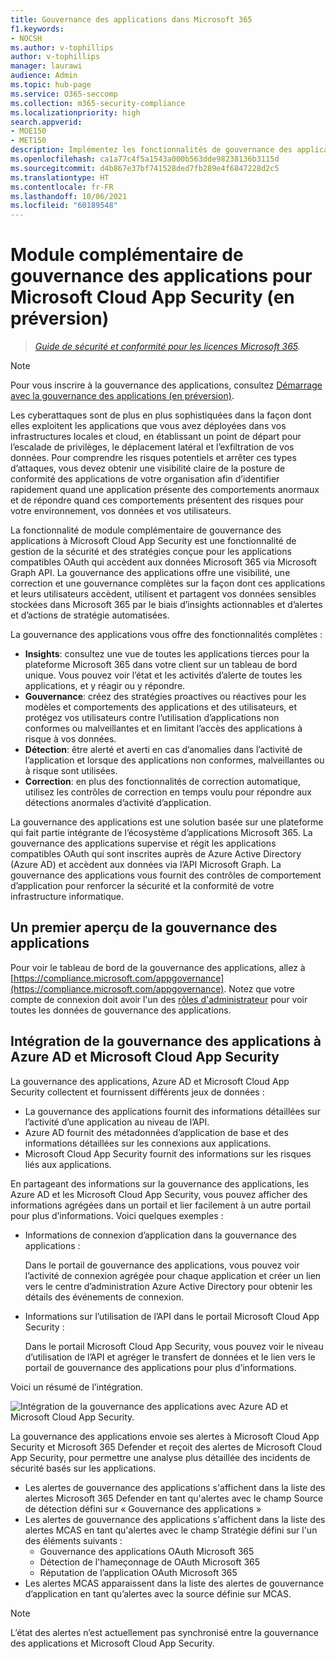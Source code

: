 ```yaml
---
title: Gouvernance des applications dans Microsoft 365
f1.keywords:
- NOCSH
ms.author: v-tophillips
author: v-tophillips
manager: laurawi
audience: Admin
ms.topic: hub-page
ms.service: O365-seccomp
ms.collection: m365-security-compliance
ms.localizationpriority: high
search.appverid:
- MOE150
- MET150
description: Implémentez les fonctionnalités de gouvernance des applications Microsoft pour régir vos applications.
ms.openlocfilehash: ca1a77c4f5a1543a000b563dde98238136b3115d
ms.sourcegitcommit: d4b867e37bf741528ded7fb289e4f6847228d2c5
ms.translationtype: HT
ms.contentlocale: fr-FR
ms.lasthandoff: 10/06/2021
ms.locfileid: "60189548"
---
```

# <a name="app-governance-add-on-to-microsoft-cloud-app-security-in-preview"></a>Module complémentaire de gouvernance des applications pour Microsoft Cloud App Security (en préversion)

>*[Guide de sécurité et conformité pour les licences Microsoft 365](https://aka.ms/ComplianceSD).*

> [!NOTE]
> Pour vous inscrire à la gouvernance des applications, consultez [Démarrage avec la gouvernance des applications (en préversion)](app-governance-get-started.md).

Les cyberattaques sont de plus en plus sophistiquées dans la façon dont elles exploitent les applications que vous avez déployées dans vos infrastructures locales et cloud, en établissant un point de départ pour l’escalade de privilèges, le déplacement latéral et l’exfiltration de vos données. Pour comprendre les risques potentiels et arrêter ces types d’attaques, vous devez obtenir une visibilité claire de la posture de conformité des applications de votre organisation afin d’identifier rapidement quand une application présente des comportements anormaux et de répondre quand ces comportements présentent des risques pour votre environnement, vos données et vos utilisateurs.

La fonctionnalité de module complémentaire de gouvernance des applications à Microsoft Cloud App Security est une fonctionnalité de gestion de la sécurité et des stratégies conçue pour les applications compatibles OAuth qui accèdent aux données Microsoft 365 via Microsoft Graph API. La gouvernance des applications offre une visibilité, une correction et une gouvernance complètes sur la façon dont ces applications et leurs utilisateurs accèdent, utilisent et partagent vos données sensibles stockées dans Microsoft 365 par le biais d’insights actionnables et d’alertes et d’actions de stratégie automatisées.

<!--
The scale of ongoing cybersecurity incidents affecting large enterprises and smaller businesses highlights the dangers of supply chain attacks and the need to strengthen the security and compliance posture of every organization. Accelerated cloud adoption with Microsoft 365 and its rich application ecosystem are constantly growing. Attackers are gaining organizational footholds through applications because:

- Users are typically unaware of the risks when consenting to the use of applications. 
- App developers and independent software vendors (ISVs) do not yet have Security Development Lifecycle (SDL) best practices in place to address attacker techniques.
-->

La gouvernance des applications vous offre des fonctionnalités complètes :

- **Insights**: consultez une vue de toutes les applications tierces pour la plateforme Microsoft 365 dans votre client sur un tableau de bord unique. Vous pouvez voir l’état et les activités d’alerte de toutes les applications, et y réagir ou y répondre.
- **Gouvernance**: créez des stratégies proactives ou réactives pour les modèles et comportements des applications et des utilisateurs, et protégez vos utilisateurs contre l’utilisation d’applications non conformes ou malveillantes et en limitant l’accès des applications à risque à vos données.
- **Détection**: être alerté et averti en cas d’anomalies dans l’activité de l’application et lorsque des applications non conformes, malveillantes ou à risque sont utilisées.
- **Correction**: en plus des fonctionnalités de correction automatique, utilisez les contrôles de correction en temps voulu pour répondre aux détections anormales d’activité d’application.

La gouvernance des applications est une solution basée sur une plateforme qui fait partie intégrante de l’écosystème d’applications Microsoft 365. La gouvernance des applications supervise et régit les applications compatibles OAuth qui sont inscrites auprès de Azure Active Directory (Azure AD) et accèdent aux données via l’API Microsoft Graph. La gouvernance des applications vous fournit des contrôles de comportement d’application pour renforcer la sécurité et la conformité de votre infrastructure informatique.

## <a name="a-first-glimpse-at-app-governance"></a>Un premier aperçu de la gouvernance des applications

Pour voir le tableau de bord de la gouvernance des applications, allez à [https://compliance.microsoft.com/appgovernance](https://compliance.microsoft.com/appgovernance). Notez que votre compte de connexion doit avoir l'un des [rôles d'administrateur](app-governance-get-started.md#administrator-roles) pour voir toutes les données de gouvernance des applications.

## <a name="app-governance-integration-with-azure-ad-and-microsoft-cloud-app-security"></a>Intégration de la gouvernance des applications à Azure AD et Microsoft Cloud App Security

La gouvernance des applications, Azure AD et Microsoft Cloud App Security collectent et fournissent différents jeux de données :

- La gouvernance des applications fournit des informations détaillées sur l’activité d’une application au niveau de l’API.
- Azure AD fournit des métadonnées d’application de base et des informations détaillées sur les connexions aux applications.
- Microsoft Cloud App Security fournit des informations sur les risques liés aux applications.

En partageant des informations sur la gouvernance des applications, les Azure AD et les Microsoft Cloud App Security, vous pouvez afficher des informations agrégées dans un portail et lier facilement à un autre portail pour plus d’informations. Voici quelques exemples :

- Informations de connexion d’application dans la gouvernance des applications :

  Dans le portail de gouvernance des applications, vous pouvez voir l’activité de connexion agrégée pour chaque application et créer un lien vers le centre d’administration Azure Active Directory pour obtenir les détails des événements de connexion.

<!--
- App API usage information in the Azure Active Directory admin center:

  From the Azure Active Directory admin center, you can see the aggregated app usage information and link to the app governance portal for the details of app usage.
-->
- Informations sur l’utilisation de l’API dans le portail Microsoft Cloud App Security :

  Dans le portail Microsoft Cloud App Security, vous pouvez voir le niveau d’utilisation de l’API et agréger le transfert de données et le lien vers le portail de gouvernance des applications pour plus d’informations.

Voici un résumé de l’intégration.

![Intégration de la gouvernance des applications avec Azure AD et Microsoft Cloud App Security.](..\media\manage-app-protection-governance\mapg-integration.png)

La gouvernance des applications envoie ses alertes à Microsoft Cloud App Security et Microsoft 365 Defender et reçoit des alertes de Microsoft Cloud App Security, pour permettre une analyse plus détaillée des incidents de sécurité basés sur les applications.
- Les alertes de gouvernance des applications s'affichent dans la liste des alertes Microsoft 365 Defender en tant qu'alertes avec le champ Source de détection défini sur « Gouvernance des applications »
- Les alertes de gouvernance des applications s'affichent dans la liste des alertes MCAS en tant qu'alertes avec le champ Stratégie défini sur l'un des éléments suivants :
  - Gouvernance des applications OAuth Microsoft 365
  - Détection de l'hameçonnage de OAuth Microsoft 365
  - Réputation de l’application OAuth Microsoft 365
- Les alertes MCAS apparaissent dans la liste des alertes de gouvernance d’application en tant qu’alertes avec la source définie sur MCAS.

> [!NOTE]
> L’état des alertes n’est actuellement pas synchronisé entre la gouvernance des applications et Microsoft Cloud App Security.
